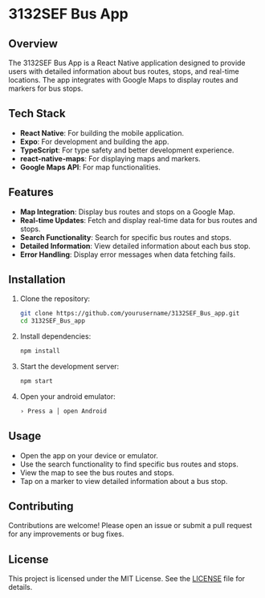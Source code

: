 # 3132SEF Bus App

## Overview

The 3132SEF Bus App is a React Native application designed to provide users with detailed information about bus routes, stops, and real-time locations. The app integrates with Google Maps to display routes and markers for bus stops.

## Tech Stack

- **React Native**: For building the mobile application.
- **Expo**: For development and building the app.
- **TypeScript**: For type safety and better development experience.
- **react-native-maps**: For displaying maps and markers.
- **Google Maps API**: For map functionalities.

## Features
- **Map Integration**: Display bus routes and stops on a Google Map.
- **Real-time Updates**: Fetch and display real-time data for bus routes and stops.
- **Search Functionality**: Search for specific bus routes and stops.
- **Detailed Information**: View detailed information about each bus stop.
- **Error Handling**: Display error messages when data fetching fails.

## Installation

1. Clone the repository:
    ```sh
    git clone https://github.com/yourusername/3132SEF_Bus_app.git
    cd 3132SEF_Bus_app
    ```

2. Install dependencies:
    ```sh
    npm install
    ```

3. Start the development server:
    ```sh
    npm start
    ```

4. Open your android emulator:
    ```sh
    › Press a │ open Android
    ```

## Usage

- Open the app on your device or emulator.
- Use the search functionality to find specific bus routes and stops.
- View the map to see the bus routes and stops.
- Tap on a marker to view detailed information about a bus stop.

## Contributing

Contributions are welcome! Please open an issue or submit a pull request for any improvements or bug fixes.

## License

This project is licensed under the MIT License. See the [LICENSE](LICENSE) file for details.
